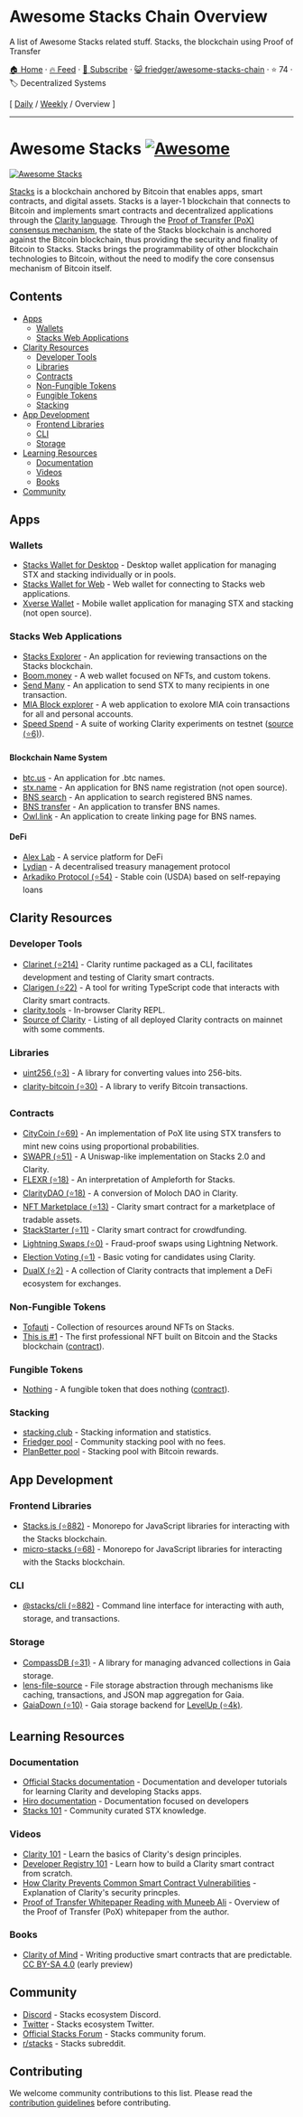 # Awesome Stacks Chain Overview

A list of Awesome Stacks related stuff. Stacks, the blockchain using Proof of Transfer

[🏠 Home](/README.md) · [🔥 Feed](https://www.trackawesomelist.com/friedger/awesome-stacks-chain/rss.xml) · [📮 Subscribe](https://trackawesomelist.us17.list-manage.com/subscribe?u=d2f0117aa829c83a63ec63c2f&id=36a103854c) · [😺 friedger/awesome-stacks-chain](https://github.com/friedger/awesome-stacks-chain) · ⭐ 74 · 🏷️ Decentralized Systems

[ [Daily](/content/friedger/awesome-stacks-chain/README.md) / [Weekly](/content/friedger/awesome-stacks-chain/week/README.md) / Overview ]

---

# Awesome Stacks [![Awesome](https://awesome.re/badge.svg)](https://awesome.re)

[![Awesome Stacks](https://github.com/friedger/awesome-stacks-chain/raw/main/img/awesome-stacks.png "Awesome Stacks")](https://www.stacks.co)

[Stacks](https://www.stacks.co/what-is-stacks) is a blockchain anchored by Bitcoin that enables apps, smart contracts, and digital assets. Stacks is a layer-1 blockchain that connects to Bitcoin and implements smart contracts and decentralized applications through the [Clarity language](https://clarity-lang.org/). Through the [Proof of Transfer (PoX) consensus mechanism](https://docs.stacks.co/understand-stacks/proof-of-transfer), the state of the Stacks blockchain is anchored against the Bitcoin blockchain, thus providing the security and finality of Bitcoin to Stacks. Stacks brings the programmability of other blockchain technologies to Bitcoin, without the need to modify the core consensus mechanism of Bitcoin itself.

<!-- START doctoc generated TOC please keep comment here to allow auto update -->

<!-- DON'T EDIT THIS SECTION, INSTEAD RE-RUN doctoc TO UPDATE -->

## Contents

*   [Apps](#apps)
    *   [Wallets](#wallets)
    *   [Stacks Web Applications](#stacks-web-applications)
*   [Clarity Resources](#clarity-resources)
    *   [Developer Tools](#developer-tools)
    *   [Libraries](#libraries)
    *   [Contracts](#contracts)
    *   [Non-Fungible Tokens](#non-fungible-tokens)
    *   [Fungible Tokens](#fungible-tokens)
    *   [Stacking](#stacking)
*   [App Development](#app-development)
    *   [Frontend Libraries](#frontend-libraries)
    *   [CLI](#cli)
    *   [Storage](#storage)
*   [Learning Resources](#learning-resources)
    *   [Documentation](#documentation)
    *   [Videos](#videos)
    *   [Books](#books)
*   [Community](#community)

<!-- END doctoc generated TOC please keep comment here to allow auto update -->

## Apps

### Wallets

*   [Stacks Wallet for Desktop](https://www.hiro.so/wallet/install-desktop) - Desktop wallet application for managing STX and stacking individually or in pools.
*   [Stacks Wallet for Web](https://www.hiro.so/wallet/install-web) - Web wallet for connecting to Stacks web applications.
*   [Xverse Wallet](https://www.secretkeylabs.com/) - Mobile wallet application for managing STX and stacking (not open source).

### Stacks Web Applications

*   [Stacks Explorer](https://explorer.stacks.co/?chain=mainnet) - An application for reviewing transactions on the Stacks blockchain.
*   [Boom.money](https://boom.money) - A web wallet focused on NFTs, and custom tokens.
*   [Send Many](https://sendstx.com) - An application to send STX to many recipients in one transaction.
*   [MIA Block explorer](http://miamining.com) - A web application to exolore MIA coin transactions for all and personal accounts.
*   [Speed Spend](https://speed-spend.org) - A suite of working Clarity experiments on testnet ([source (⭐6)](https://github.com/friedger/speed-spend)).

#### Blockchain Name System

*   [btc.us](https://btc.us) - An application for .btc names.
*   [stx.name](https://stx.name) - An application for BNS name registration (not open source).
*   [BNS search](https://www.bnssearch.com/) - An application to search registered BNS names.
*   [BNS transfer](https://www.bnstransfer.com) - An application to transfer BNS names.
*   [Owl.link](https://owl.link) - An application to create linking page for BNS names.

#### DeFi

*   [Alex Lab](https://app.alexlab.co) - A service platform for DeFi
*   [Lydian](https://app.lydian.xyz) - A decentralised treasury management protocol
*   [Arkadiko Protocol (⭐54)](https://github.com/arkadiko-dao/arkadiko) - Stable coin (USDA) based on self-repaying loans

## Clarity Resources

### Developer Tools

*   [Clarinet (⭐214)](https://github.com/hirosystems/clarinet) - Clarity runtime packaged as a CLI, facilitates development and testing of Clarity smart contracts.
*   [Clarigen (⭐22)](https://github.com/obylabs/clarigen) - A tool for writing TypeScript code that interacts with Clarity smart contracts.
*   [clarity.tools](https://clarity.tools) - In-browser Clarity REPL.
*   [Source of Clarity](https://source-of-clarity.com) - Listing of all deployed Clarity contracts on mainnet with some comments.

### Libraries

*   [uint256 (⭐3)](https://github.com/KStasi/clarity-uint256-lib) - A library for converting values into 256-bits.
*   [clarity-bitcoin (⭐30)](https://github.com/jcnelson/clarity-bitcoin) - A library to verify Bitcoin transactions.

### Contracts

*   [CityCoin (⭐69)](https://github.com/citycoins/citycoin) - An implementation of PoX lite using STX transfers to mint new coins using proportional probabilities.
*   [SWAPR (⭐51)](https://github.com/psq/swapr) - A Uniswap-like implementation on Stacks 2.0 and Clarity.
*   [FLEXR (⭐18)](https://github.com/psq/flexr) - An interpretation of Ampleforth for Stacks.
*   [ClarityDAO (⭐18)](https://github.com/friedger/clarity-dao) - A conversion of Moloch DAO in Clarity.
*   [NFT Marketplace (⭐13)](https://github.com/friedger/clarity-marketplace/blob/master/contracts/market.clar) - Clarity smart contract for a marketplace of tradable assets.
*   [StackStarter (⭐11)](https://github.com/MarvinJanssen/stackstarter/blob/master/contracts/stackstarter.clar) - Clarity smart contract for crowdfunding.
*   [Lightning Swaps (⭐0)](https://github.com/radicleart/clarity-rstack/blob/master/contracts/lightning-swaps-v1.clar) - Fraud-proof swaps using Lightning Network.
*   [Election Voting (⭐1)](https://github.com/elbaruni/clarity-election/blob/master/contracts/election.clar) - Basic voting for candidates using Clarity.
*   [DualX (⭐2)](https://github.com/westridgeblockchain/dualX) - A collection of Clarity contracts that implement a DeFi ecosystem for exchanges.

### Non-Fungible Tokens

*   [Tofauti](https://www.tofauti.net) - Collection of resources around NFTs on Stacks.
*   [This is #1](https://www.thisisnumberone.com) - The first professional NFT built on Bitcoin and the Stacks blockchain ([contract](https://explorer.stacks.co/txid/SP3QSAJQ4EA8WXEDSRRKMZZ29NH91VZ6C5X88FGZQ.thisisnumberone-v2?chain=mainnet)).

### Fungible Tokens

*   [Nothing](https://www.nothingtoken.com/) - A fungible token that does nothing ([contract](https://explorer.stacks.co/txid/0x022bed728d648ff1a68036c40f3aff8136ee22fee18380731df0ab9d76d3c4a9?chain=mainnet)).

### Stacking

*   [stacking.club](https://stacking.club) - Stacking information and statistics.
*   [Friedger pool](https://pool.friedger.de/) - Community stacking pool with no fees.
*   [PlanBetter pool](https://planbetter.org/) - Stacking pool with Bitcoin rewards.

## App Development

### Frontend Libraries

*   [Stacks.js (⭐882)](https://github.com/hirosystems/stacks.js) - Monorepo for JavaScript libraries for interacting with the Stacks blockchain.
*   [micro-stacks (⭐68)](https://github.com/fungible-systems/micro-stacks/) - Monorepo for JavaScript libraries for interacting with the Stacks blockchain.

### CLI

*   [@stacks/cli (⭐882)](https://github.com/hirosystems/stacks.js/tree/master/packages/cli) - Command line interface for interacting with auth, storage, and transactions.

### Storage

*   [CompassDB (⭐31)](https://github.com/eder-ai/compass-db) - A library for managing advanced collections in Gaia storage.
*   [lens-file-source](https://gitlab.com/MyLens/lens-file-source) - File storage abstraction through mechanisms like caching, transactions, and JSON map aggregation for Gaia.
*   [GaiaDown (⭐10)](https://github.com/AcidLeroy/gaiadown-ts) - Gaia storage backend for [LevelUp (⭐4k)](https://github.com/Level/levelup).

## Learning Resources

### Documentation

*   [Official Stacks documentation](https://docs.stacks.co/) - Documentation and developer tutorials for learning
    Clarity and developing Stacks apps.
*   [Hiro documentation](https://docs.hiro.so/) - Documentation focused on developers
*   [Stacks 101](https://stacks101.com) - Community curated STX knowledge.

### Videos

*   [Clarity 101](https://youtu.be/lXJutQqDq3w) - Learn the basics of Clarity's design principles.
*   [Developer Registry 101](https://www.crowdcast.io/e/clarity-program) - Learn how to build a Clarity smart contract from scratch.
*   [How Clarity Prevents Common Smart Contract Vulnerabilities](https://www.youtube.com/watch?v=VYXhrwPsBws) - Explanation of Clarity's security princples.
*   [Proof of Transfer Whitepaper Reading with Muneeb Ali](https://www.youtube.com/watch?v=NY_eUrIcWOY\&t=3s) - Overview of the Proof of Transfer (PoX) whitepaper from the author.

### Books

*   [Clarity of Mind](https://book.clarity-lang.org/) - Writing productive smart contracts that are predictable. [CC BY-SA 4.0](https://creativecommons.org/licenses/by-sa/4.0/) (early preview)

## Community

*   [Discord](https://discord.gg/zrvWsQC) - Stacks ecosystem Discord.
*   [Twitter](https://twitter.com/stacks) - Stacks ecosystem Twitter.
*   [Official Stacks Forum](https://forum.stacks.org/) - Stacks community forum.
*   [r/stacks](https://www.reddit.com/r/stacks) - Stacks subreddit.

## Contributing

We welcome community contributions to this list. Please read the [contribution guidelines](https://github.com/friedger/awesome-stacks-chain/blob/main/README.md/contributing.md) before contributing.

